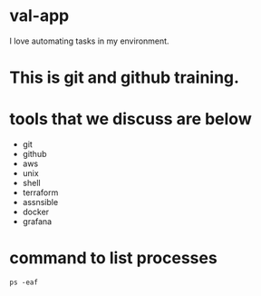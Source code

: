 # val-app
I love automating tasks in my environment. 

# This is git and github training.

# tools that we discuss are below

- git
- github
- aws
- unix
- shell
- terraform
- assnsible
- docker
- grafana

# command to list processes

```
ps -eaf
```
